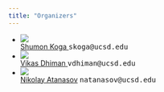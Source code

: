 ```yaml
---
title: "Organizers"
---
```


<div class="index-key">
<div class="wrap2" >
<div class="index-key-box clear" >
<div class="index-key-right">
<ul class="clear">

<li> <a href="https://shumon0423.github.io/">
<div> <img src="assets/fig/shumon.png" class="speaker-mugshot"/> </div>
<span>Shumon Koga</span> </a>
<tt> skoga@ucsd.edu </tt>
</li>


<li> <a href="https://vikasdhiman.info">
<div> <img src="assets/fig/vdhiman.png" class="speaker-mugshot"/> </div>
<span>Vikas Dhiman</span> </a>
<tt> vdhiman@ucsd.edu </tt>
</li>

<li> <a href="https://natanaso.github.io">
<div> <img src="assets/fig/Atanasov.jpg" class="speaker-mugshot"/> </div>
<span>Nikolay Atanasov</span></a>
<tt> natanasov@ucsd.edu </tt>
</li>

</ul>
</div>
</div>
</div>
</div>
<div style="clear:both" ></div>
